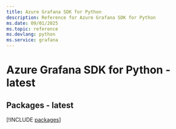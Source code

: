 ```yaml
---
title: Azure Grafana SDK for Python
description: Reference for Azure Grafana SDK for Python
ms.date: 09/01/2025
ms.topic: reference
ms.devlang: python
ms.service: grafana
---
```

# Azure Grafana SDK for Python - latest
## Packages - latest
[!INCLUDE [packages](grafana-index.md)]